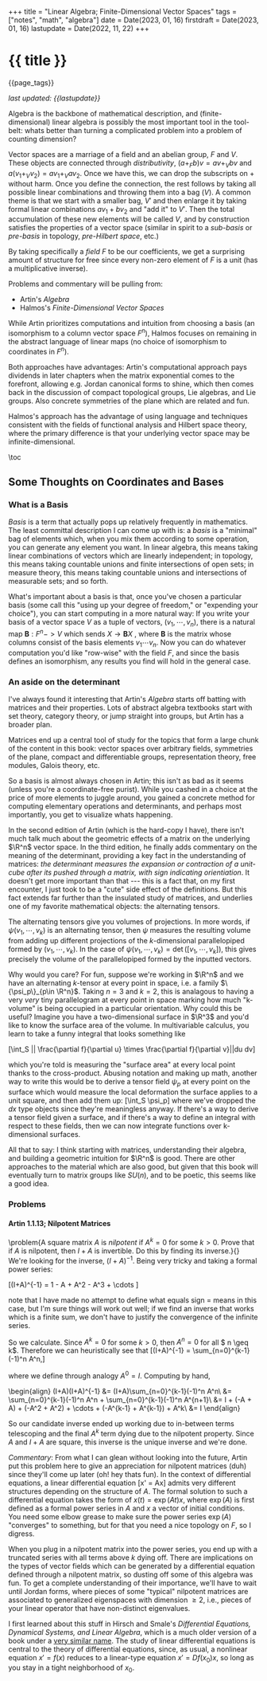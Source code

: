 +++
title = "Linear Algebra; Finite-Dimensional Vector Spaces"
tags = ["notes", "math", "algebra"]
date = Date(2023, 01, 16)
firstdraft = Date(2023, 01, 16)
lastupdate = Date(2022, 11, 22)
+++

# {{ title }}

{{page_tags}}

*last updated: {{lastupdate}}*

Algebra is the backbone of mathematical description, and
(finite-dimensional) linear algebra is possibly the most important
tool in the tool-belt: whats better than turning a complicated problem
into a problem of counting dimension?

Vector spaces are a marriage of a field and an abelian group, $F$ and
$V$. These objects are connected through *distributivity*, $(a +_F b)v =
av +_V bv$ and $a(v_1 +_V v_2) = av_1 +_V av_2$. Once we have this, we
can drop the subscripts on $+$ without harm. Once you define the
connection, the rest follows by taking all possible linear
combinations and throwing them into a bag ($V$). A common theme is
that we start with a smaller bag, $V'$ and then enlarge it by taking
formal linear combinations $av_1 + bv_2$ and "add it" to $V'$. Then
the total accumulation of these new elements will be called $V$, and
by construction satisfies the properties of a vector space (similar in
spirit to a *sub-basis* or *pre-basis* in topology, *pre-Hilbert
space*, etc.)

By taking specifically a *field* $F$ to be our coefficients, we get a
surprising amount of structure for free since every non-zero element
of $F$ is a unit (has a multiplicative inverse).

Problems and commentary will be pulling from:
- Artin's *Algebra*
- Halmos's *Finite-Dimensional Vector Spaces*

While Artin prioritizes computations and intuition from choosing a
basis (an isomorphism to a column vector space $F^n$), Halmos
focuses on remaining in the abstract language of linear maps (no
choice of isomorphism to coordinates in $F^n$). 

Both approaches have advantages: Artin's computational approach pays
dividends in later chapters when the matrix exponential comes to the
forefront, allowing e.g. Jordan canonical forms to shine, which then
comes back in the discussion of compact topological groups, Lie
algebras, and Lie groups. Also concrete symmetries of the plane which
are related and fun.

Halmos's approach has the advantage of using language and techniques
consistent with the fields of functional analysis and Hilbert space
theory, where the primary difference is that your underlying vector
space may be infinite-dimensional.

\toc
<!-- ## The Necessity of a Field -->
<!-- here I want to go into what theorems get weakened when you go to -->
<!-- ring coefficients, theorems for free modules, etc. -->

## Some Thoughts on Coordinates and Bases

### What is a Basis
*Basis* is a term that actually pops up relatively frequently in
mathematics. The least committal description I can come up with is:
a *basis* is a "minimal" bag of elements which, when you mix them
according to some operation, you can generate any element you want. In
linear algebra, this means taking linear combinations of vectors which
are linearly independent; in topology, this means taking countable
unions and finite intersections of open sets; in measure theory, this
means taking countable unions and intersections of measurable sets;
and so forth.

What's important about a basis is that, once you've chosen a
particular basis (some call this "using up your degree of freedom," or
"expending your choice"), you can start computing in a more natural
way: If you write your basis of a vector space $V$ as a tuple of
vectors, $(v_1, \cdots, v_n)$, there is a natural map $\mathbf{B}:
F^n -> V$ which sends $X \to \mathbf{B}X$ , where $\mathbf{B}$ is the
matrix whose columns consist of the basis elements $v_1 \cdots
v_n$. Now you can do whatever computation you'd like "row-wise" with
the field $F$, and since the basis defines an isomorphism, any results
you find will hold in the general case.

<!-- ### A quick connection between a basis and kernels -->
<!-- Because a basis is a linearly independent set of vectors, any vector -->
<!-- $x$ is a linear combination of the basis in only one way: $x = \sum_i -->
<!-- a_i v_i$ where $a_i$ are unique. If we were given another -->
<!-- representation $x = \sum_i b_i v_i, then we'd have $\sum_i a_iv_i = -->
<!-- \sum_i b_i v_i$, which means $\sum_i (a_i - b_i)v_i = 0$, hence $a_i = -->
<!-- b_i$ for each $i$ by linear independence. -->

<!-- This uniqueness property is huge! If we had to deal with a set of -->
<!-- vectors which are linearly dependent, we'd have to worry about all the -->
<!-- possible ways to write $x$ as a linear combination.  -->




<!-- 
 blah blah (*TODO*: I kind of cheated by baking the component version
 of the -->
<!-- equation into the definition of the Einstein tensor $\mathbf{G}$. This -->
<!-- exposition would be more clear if I just started with a quick intro to -->
<!-- what a tensor does and look at the component version of a base change -->
<!-- or something. relativity is just too nice of an example for "choice of -->
<!-- basis") -->

### An aside on the determinant
I've always found it interesting that Artin's *Algebra* starts off
batting with matrices and their properties. Lots of abstract algebra
textbooks start with set theory, category theory, or jump straight
into groups, but Artin has a broader plan.

Matrices end up a central tool of study for the topics that form a
large chunk of the content in this book: vector spaces over arbitrary
fields, symmetries of the plane, compact and differentiable groups,
representation theory, free modules, Galois theory, etc.

So a basis is almost always chosen in Artin; this isn't as bad as it
seems (unless you're a coordinate-free purist). While you cashed in a
choice at the price of more elements to juggle around, you gained a
concrete method for computing elementary operations and determinants,
and perhaps most importantly, you get to visualize whats happening.

In the second edition of Artin (which is the hard-copy I have),
there isn't much talk much about the geometric effects of a matrix on the
underlying $\R^n$ vector space. In the third edition, he finally adds
commentary on the meaning of the determinant, providing a key fact in
the understanding of matrices: *the determinant measures the expansion
or contraction of a unit-cube after its pushed through a matrix, with
sign indicating orientiation*. It doesn't get more important than
that --- this is a fact that, on my first encounter, I just took to be
a "cute" side effect of the definitions. But this fact extends far
further than the insulated study of matrices, and underlies one of my
favorite mathematical objects: the alternating tensors.

The alternating tensors give you volumes of projections. In more
words, if $\psi(v_1,\cdots,v_k)$ is an alternating tensor, then $\psi$
measures the resulting volume from adding up different projections of
the $k$-dimensional parallelopiped formed by $(v_1,\cdots,v_k)$. In
the case of $\psi(v_1,\cdots,v_k) = \det([v_1,\cdots,v_k])$, this
gives precisely the volume of the parallelopiped formed by the
inputted vectors.

Why would you care? For fun, suppose we're working in $\R^n$ and we
have an alternating $k$-tensor at every point in space, i.e. a family
$\{\psi_p\}_{p\in \R^n}$. Taking $n=3$ and $k=2$, this is analagous to
having a very *very* tiny parallelogram at every point in space
marking how much "k-volume" is being occupied in a particular
orientation. Why could this be useful?  Imagine you have a
two-dimensional surface in $\R^3$ and you'd like to know the surface
area of the volume. In multivariable calculus, you learn to take a
funny integral that looks something like

\[\int_S || \frac{\partial f}{\partial u} \times \frac{\partial
f}{\partial v}||du dv\]

which you're told is measuring the "surface area" at every local point
thanks to the cross-product. Abusing notation and making up math,
another way to write this would be to derive a tensor field $\psi_p$
at every point on the surface which would measure the local
deformation the surface applies to a unit square, and then add them
up: \[\int_S \psi_p\] where we've dropped the $dx$ type objects since
they're meaningless anyway. If there's a way to derive a tensor field
given a surface, and if there's a way to define an integral with
respect to these fields, then we can now integrate functions over
k-dimensional surfaces. 

All that to say: I think starting with matrices, understanding their
algebra, and building a geometric intuition for $\R^n$ is good. There
are other approaches to the material which are also good, but given
that this book will eventually turn to matrix groups like $SU(n)$,
and to be poetic, this seems like a good idea.

### Problems
#### Artin 1.1.13; Nilpotent Matrices
\problem{A square matrix $A$ is *nilpotent* if $A^k = 0$ for some $k >
0$. Prove that if $A$ is nilpotent, then $I+A$ is invertible. Do this
by finding its inverse.}{}
We're looking for the inverse, $(I + A)^{-1}$. Being very tricky and
taking a formal power series:

\[(I+A)^{-1} = 1 - A + A^2 - A^3 + \cdots \]

note that I have made no attempt to define what equals sign $=$ means
in this case, but I'm sure things will work out well; if we find an
inverse that works which is a finite sum, we don't have to justify the
convergence of the infinite series.

So we calculate. Since $A^k = 0$ for some $k>0$, then $A^n = 0$ for
all $ n \geq k$. Therefore we can heuristically see that \[(I+A)^{-1}
= \sum_{n=0}^{k-1} (-1)^n A^n,\]

where we define through analogy $A^0 = I$. Computing by hand, 

\begin{align}
(I+A)(I+A)^{-1} &= (I+A)\sum_{n=0}^{k-1}(-1)^n A^n\\
	&= \sum_{n=0}^{k-1}(-1)^n A^n + \sum_{n=0}^{k-1}(-1)^n A^{n+1}\\
	&= I + (-A + A) + (-A^2 + A^2) + \cdots + (-A^{k-1} + A^{k-1}) +
	A^k\\
	&= I
\end{align}

So our candidate inverse ended up working due to in-between terms
telescoping and the final $A^k$ term dying due to the nilpotent
property. Since $A$ and $I+A$ are square, this inverse is the unique
inverse and we're done.

*Commentary*: From what I can glean without looking into the future,
Artin put this problem here to give an appreciation for nilpotent
matrices (duh) since they'll come up later (oh! hey thats fun). In the
context of differential equations, a linear differential equation \[x'
= Ax\] admits very different structures depending on the structure of
$A$. The formal solution to such a differential equation takes the
form of $x(t) = \exp(At)x$, where $\exp(A)$ is first defined as a
formal power series in $A$ and $x$ a vector of initial conditions. You
need some elbow grease to make sure the power series $\exp(A)$
"converges" to something, but for that you need a nice topology on
$F$, so I digress.

When you plug in a nilpotent matrix into the power series, you end up
with a truncated series with all terms above $k$ dying off. There are
implications on the types of vector fields which can be generated by a
differential equation defined through a nilpotent matrix, so dusting
off some of this algebra was fun. To get a complete understanding of
their importance, we'll have to wait until Jordan forms, where pieces
of some "typical" nilpotent matrices are associated to generalized
eigenspaces with dimension $\geq 2$, i.e., pieces of your linear
operator that have non-distinct eigenvalues.

I first learned about this stuff in Hirsch and Smale's *Differential
Equations, Dynamical Systems, and Linear Algebra*, which is a much
older version of a book under a [very similar
name](https://www.amazon.com/Differential-Equations-Dynamical-Systems-Introduction/dp/0123820103). The
study of linear differential equations is central to the theory of
differential equations, since, as usual, a nonlinear equation $x' =
f(x)$ reduces to a linear-type equation $x' = Df(x_0)x$, so long as
you stay in a tight neighborhood of $x_0$.

